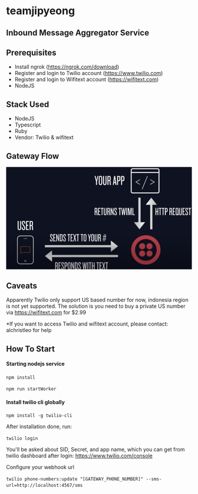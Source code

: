 # teamjipyeong
## Inbound Message Aggregator Service

## Prerequisites
- Install ngrok (https://ngrok.com/download)
- Register and login to Twilio account (https://www.twilio.com)
- Register and login to Wifitext account (https://wifitext.com)
- NodeJS

## Stack Used
- NodeJS
- Typescript
- Ruby
- Vendor: Twilio & wifitext

## Gateway Flow
![Import](./img/gateway-flow.png)

## Caveats
Apparently Twilio only support US based number for now, indonesia region is not yet supported. The solution is you need to buy a private US number via https://wifitext.com for $2.99

*If you want to access Twilio and wifitext account, please contact: alchristleo for help

## How To Start

#### Starting nodejs service
```npm install```

```npm run startWorker```

#### Install twilio cli globally
```npm install -g twilio-cli```

After installation done, run:

```twilio login```

You'll be asked about SID, Secret, and app name, which you can get from twilio dashboard after login: https://www.twilio.com/console

Configure your webhook url

```twilio phone-numbers:update "[GATEWAY_PHONE_NUMBER]" --sms-url=http://localhost:4567/sms```

